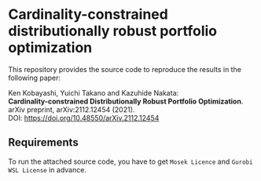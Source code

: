 # Cardinality-constrained distributionally robust portfolio optimization
This repository provides the source code to reproduce the results in the following paper:

Ken Kobayashi, Yuichi Takano and Kazuhide Nakata:  
**Cardinality-constrained Distributionally Robust Portfolio Optimization**.  
arXiv preprint, arXiv:2112.12454 (2021).  
DOI: https://doi.org/10.48550/arXiv.2112.12454

## Requirements

To run the attached source code, you have to get `Mosek Licence` and `Gurobi WSL License` in advance. 

